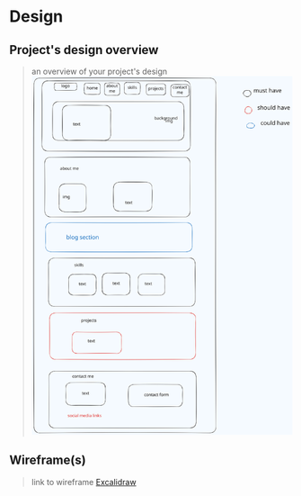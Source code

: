 # Design

## Project's design overview

> an overview of your project's design ![Home](../planning/designn.svg)

## Wireframe(s)

> link to wireframe [Excalidraw](https://excalidraw.com/)

